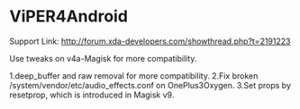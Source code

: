 # ViPER4Android
Support Link: http://forum.xda-developers.com/showthread.php?t=2191223

Use tweaks on v4a-Magisk for more compatibility.

1.deep_buffer and raw removal for more compatibility.
2.Fix broken /system/vendor/etc/audio_effects.conf on OnePlus3Oxygen.
3.Set props by resetprop, which is introduced in Magisk v9.
